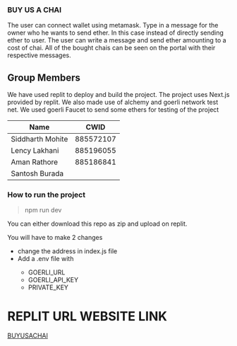 ### BUY US A CHAI

The user can connect wallet using metamask. Type in a message for the owner who he wants to send ether. In this case instead of directly sending ether to user. The user can write a message and send ether amounting to a cost of chai. All of the bought chais can be seen on the portal with their respective messages. 


## Group Members


We have used replit to deploy and build the project. The project uses Next.js provided by replit. We also made use of alchemy and goerli network test net. We used goerli Faucet to send some ethers for testing of the project

| Name              |   CWID     |
|-------------------|------------|
| Siddharth Mohite | 885572107  |   
| Lency Lakhani     |  885196055 |  
| Aman Rathore      |  885186841 |  
| Santosh Burada    |            |  



### How to run the project


>npm run dev

You can either download this repo as zip and upload on replit.

You will have to make 2 changes
<ul>
<li>change the address in index.js file</li>
<li>Add a .env file with</li>
    <ul>
    <li>GOERLI_URL</li>
    <li>GOERLI_API_KEY</li>
    <li>PRIVATE_KEY</li>
    </ul>
</ul>

# REPLIT URL WEBSITE LINK
[BUYUSACHAI](https://buymeachai.siddharthmohit2.repl.co/)    

